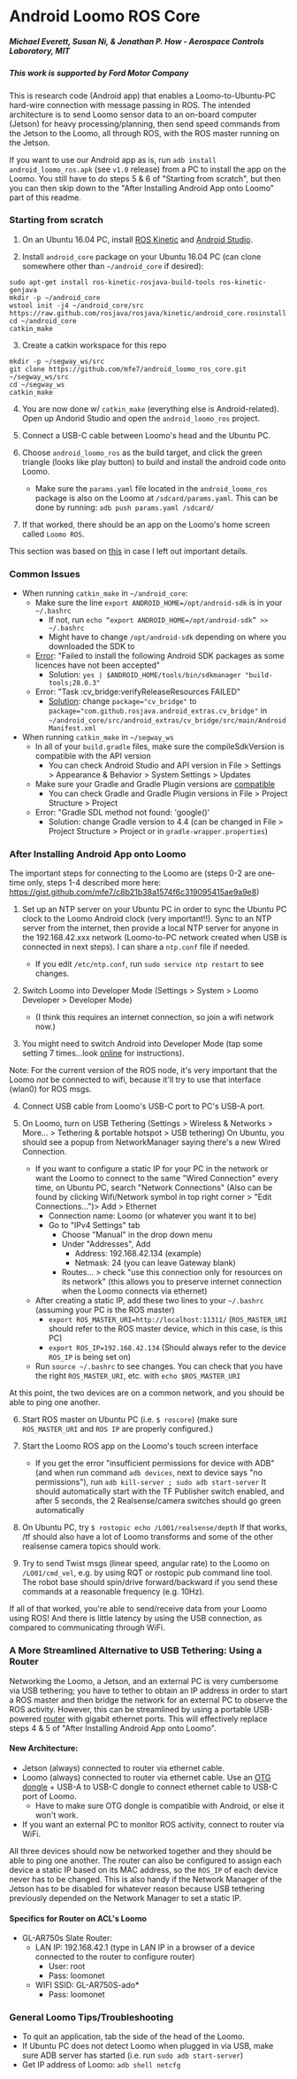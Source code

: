 # Android Loomo ROS Core
##### Michael Everett, Susan Ni, & Jonathan P. How - Aerospace Controls Laboratory, MIT
##### This work is supported by Ford Motor Company

This is research code (Android app) that enables a Loomo-to-Ubuntu-PC hard-wire connection with message passing in ROS.
The intended architecture is to send Loomo sensor data to an on-board computer (Jetson) for heavy processing/planning, then send speed commands from the Jetson to the Loomo, all through ROS, with the ROS master running on the Jetson.

If you want to use our Android app as is, run `adb install android_loomo_ros.apk` (see `v1.0` release) from a PC to install the app on the Loomo. You still have to do steps 5 & 6 of "Starting from scratch", but then you can then skip down to the "After Installing Android App onto Loomo" part of this readme.

### Starting from scratch ###

1. On an Ubuntu 16.04 PC, install [ROS Kinetic](http://wiki.ros.org/kinetic/Installation/Ubuntu) and [Android Studio](http://wiki.ros.org/android/kinetic/Android%20Studio/Download).

2. Install `android_core` package on your Ubuntu 16.04 PC (can clone somewhere other than `~/android_core` if desired):
```
sudo apt-get install ros-kinetic-rosjava-build-tools ros-kinetic-genjava
mkdir -p ~/android_core
wstool init -j4 ~/android_core/src https://raw.github.com/rosjava/rosjava/kinetic/android_core.rosinstall
cd ~/android_core
catkin_make
```

3. Create a catkin workspace for this repo
```
mkdir -p ~/segway_ws/src
git clone https://github.com/mfe7/android_loomo_ros_core.git ~/segway_ws/src
cd ~/segway_ws
catkin_make
```

4. You are now done w/ `catkin_make` (everything else is Android-related). Open up Andorid Studio and open the `android_loomo_ros` project.

5. Connect a USB-C cable between Loomo's head and the Ubuntu PC.

6. Choose `android_loomo_ros` as the build target, and click the green triangle (looks like play button) to build and install the android code onto Loomo.
   - Make sure the `params.yaml` file located in the `android_loomo_ros` package is also on the Loomo at `/sdcard/params.yaml`. This can be done by running: `adb push params.yaml /sdcard/`

7. If that worked, there should be an app on the Loomo's home screen called `Loomo ROS`.

This section was based on [this](https://github.com/segway-robotics/vision_msg_proc/blob/master/README.md) in case I left out important details.


### Common Issues ###
* When running `catkin_make` in `~/android_core`:
    * Make sure the line `export ANDROID_HOME=/opt/android-sdk` is in your `~/.bashrc`
        * If not, run `echo “export ANDROID_HOME=/opt/android-sdk” >> ~/.bashrc`
        * Might have to change `/opt/android-sdk` depending on where you downloaded the SDK to
    * [Error](https://github.com/jitpack/jitpack.io/issues/3687#issuecomment-455885806): "Failed to install the following Android SDK packages as some licences have not been accepted"
        * Solution: `yes | $ANDROID_HOME/tools/bin/sdkmanager "build-tools;28.0.3"`
    * Error: "Task :cv_bridge:verifyReleaseResources FAILED"
        * [Solution](https://github.com/rosjava/android_core/issues/303#issuecomment-488436619): change `package="cv_bridge"` to `package="com.github.rosjava.android_extras.cv_bridge"` in `~/android_core/src/android_extras/cv_bridge/src/main/AndroidManifest.xml`
* When running `catkin_make` in `~/segway_ws`
    * In all of your `build.gradle` files, make sure the compileSdkVersion is compatible with the API version
        * You can check Android Studio and API version in File > Settings > Appearance & Behavior > System Settings > Updates
    * Make sure your Gradle and Gradle Plugin versions are [compatible](https://stackoverflow.com/questions/17727645/how-to-update-gradle-in-android-studio)
        * You can check Gradle and Gradle Plugin versions in File > Project Structure > Project
    * Error: "Gradle SDL method not found: 'google()'
        * Solution: change Gradle version to 4.4 (can be changed in File > Project Structure > Project or in `gradle-wrapper.properties`)
    
        

### After Installing Android App onto Loomo ###



The important steps for connecting to the Loomo are (steps 0-2 are one-time only, steps 1-4 described more here: https://gist.github.com/mfe7/c8b21b38a1574f6c319095415ae9a9e8)

1. Set up an NTP server on your Ubuntu PC in order to sync the Ubuntu PC clock to the Loomo Android clock (very important!!). Sync to an NTP server from the internet, then provide a local NTP server for anyone in the 192.168.42.xxx network (Loomo-to-PC network created when USB is connected in next steps). I can share a `ntp.conf` file if needed.
    - If you edit `/etc/ntp.conf`, run `sudo service ntp restart` to see changes.

2. Switch Loomo into Developer Mode (Settings > System > Loomo Developer > Developer Mode)
    - (I think this requires an internet connection, so join a wifi network now.)

3. You might need to switch Android into Developer Mode (tap some setting 7 times...look [online](https://www.howtogeek.com/129728/how-to-access-the-developer-options-menu-and-enable-usb-debugging-on-android-4.2/) for instructions).

Note: For the current version of the ROS node, it's very important that the Loomo *not* be connected to wifi,
because it'll try to use that interface (wlan0) for ROS msgs.

4. Connect USB cable from Loomo's USB-C port to PC's USB-A port.

5. On Loomo, turn on USB Tethering (Settings > Wireless & Networks > More... > Tethering & portable hotspot > USB tethering)
On Ubuntu, you should see a popup from NetworkManager saying there's a new Wired Connection.
    - If you want to configure a static IP for your PC in the network or want the Loomo to connect to the same "Wired Connection" every time, on Ubuntu PC, search "Network Connections" (Also can be found by clicking Wifi/Network symbol in top right corner > "Edit Connections...")> Add > Ethernet
        - Connection name: Loomo (or whatever you want it to be)
        - Go to "IPv4 Settings" tab
            - Choose "Manual" in the drop down menu
            - Under "Addresses", Add
                - Address: 192.168.42.134 (example)
                - Netmask: 24 (you can leave Gateway blank)
            - Routes... > check "use this connection only for resources on its network" (this allows you to preserve internet connection when the Loomo connects via ethernet)
    - After creating a static IP, add these two lines to your `~/.bashrc` (assuming your PC is the ROS master)
        - `export ROS_MASTER_URI=http://localhost:11311/` (`ROS_MASTER_URI` should refer to the ROS master device, which in this case, is this PC)
        - `export ROS_IP=192.168.42.134` (Should always refer to the device `ROS_IP` is being set on)
    - Run `source ~/.bashrc` to see changes. You can check that you have the right `ROS_MASTER_URI`, etc. with `echo $ROS_MASTER_URI`

At this point, the two devices are on a common network, and you should be able to ping one another.

6. Start ROS master on Ubuntu PC (i.e. `$ roscore`) (make sure `ROS_MASTER_URI` and `ROS IP` are properly configured.)

7. Start the Loomo ROS app on the Loomo's touch screen interface
    - If you get the error "insufficient permissions for device with ADB" (and when run command `adb devices`, next to device says "no permissions"), run `adb kill-server ; sudo adb start-server`
It should automatically start with the TF Publisher switch enabled, and after 5 seconds, the 2 Realsense/camera switches should go green automatically

8. On Ubuntu PC, try `$ rostopic echo /LO01/realsense/depth`
If that works, /tf should also have a lot of Loomo transforms and some of the other realsense camera topics should work.

9. Try to send Twist msgs (linear speed, angular rate) to the Loomo on `/LO01/cmd_vel`, e.g. by using RQT or rostopic pub command line tool.
The robot base should spin/drive forward/backward if you send these commands at a reasonable frequency (e.g. 10Hz).

If all of that worked, you're able to send/receive data from your Loomo using ROS! And there is little latency by using the USB connection, as compared to communicating through WiFi.

### A More Streamlined Alternative to USB Tethering: Using a Router ###
Networking the Loomo, a Jetson, and an external PC is very cumbersome via USB tethering; you have to tether to obtain an IP address in order to start a ROS master and then bridge the network for an external PC to observe the ROS activity. However, this can be streamlined by using a portable USB-powered [router](https://www.amazon.com/dp/B07GBXMBQF/ref=psdc_300189_t3_B071CN3C12) with gigabit ethernet ports. This will effectively replace steps 4 & 5 of "After Installing Android App onto Loomo".
#### New Architecture: ####
* Jetson (always) connected to router via ethernet cable.
* Loomo (always) connected to router via ethernet cable. Use an [OTG dongle](https://www.amazon.com/AmazonBasics-1000-Gigabit-Ethernet-Adapter/dp/B00M77HMU0/ref=sr_1_3?crid=1OQIL08TYFWXB&dchild=1&keywords=amazon+basics+ethernet+to+usb&qid=1589146438&s=electronics&sprefix=amazon+basics+ethe%2Celectronics%2C177&sr=1-3) + USB-A to USB-C dongle to connect ethernet cable to USB-C port of Loomo.
  * Have to make sure OTG dongle is compatible with Android, or else it won't work.
* If you want an external PC to monitor ROS activity, connect to router via WiFi.

All three devices should now be networked together and they should be able to ping one another. The router can also be configured to assign each device a static IP based on its MAC address, so the `ROS_IP` of each device never has to be changed. This is also handy if the Network Manager of the Jetson has to be disabled for whatever reason because USB tethering previously depended on the Network Manager to set a static IP.

#### Specifics for Router on ACL's Loomo ####
* GL-AR750s Slate Router:
  * LAN IP: 192.168.42.1 (type in LAN IP in a browser of a device connected to the router to configure router)
    * User: root
    * Pass: loomonet
  * WIFI SSID: GL-AR750S-ado*
    * Pass: loomonet

### General Loomo Tips/Troubleshooting ###
* To quit an application, tab the side of the head of the Loomo.
* If Ubuntu PC does not detect Loomo when plugged in via USB, make sure ADB server has started (i.e. run `sudo adb start-server`)
* Get IP address of Loomo: `adb shell netcfg`
